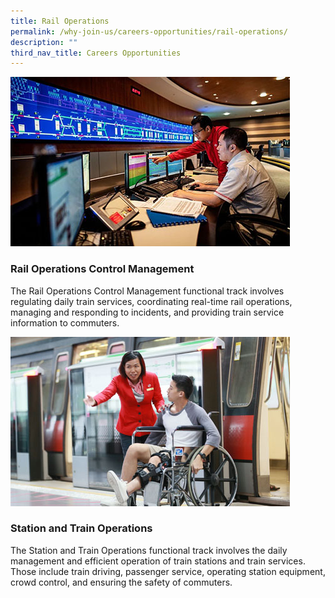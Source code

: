 ```yaml
---
title: Rail Operations
permalink: /why-join-us/careers-opportunities/rail-operations/
description: ""
third_nav_title: Careers Opportunities
---
```

![](/images/rail-operations1.jpg)
### Rail Operations Control Management
The Rail Operations Control Management functional track involves regulating daily train services, coordinating real-time rail operations, managing and responding to incidents, and providing train service information to commuters.

![](/images/station-and-train-operations-447x271-1.jpg)
### Station and Train Operations
The Station and Train Operations functional track involves the daily management and efficient operation of train stations and train services. Those include train driving, passenger service, operating station equipment, crowd control, and ensuring the safety of commuters.